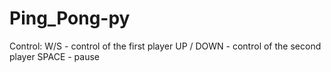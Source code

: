 # Ping_Pong-py

Control:
W/S - control of the first player
UP / DOWN - control of the second player
SPACE - pause

